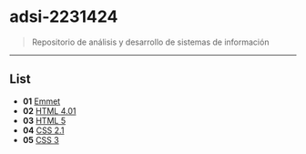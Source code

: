 # adsi-2231424
> Repositorio de análisis y desarrollo de sistemas de información
---
## List

- **01**  [Emmet](01-emmet/)
- **02**  [HTML 4.01](02-html4.01/)
- **03**  [HTML 5](imagenes/image-1.jpeg)
- **04**  [CSS 2.1](imagenes/image-1.jpeg)
- **05**  [CSS 3](imagenes/image-1.jpeg)